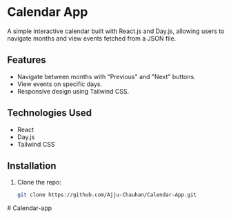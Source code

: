 # Calendar App

A simple interactive calendar built with React.js and Day.js, allowing users to navigate months and view events fetched from a JSON file.

## Features
- Navigate between months with "Previous" and "Next" buttons.
- View events on specific days.
- Responsive design using Tailwind CSS.

## Technologies Used
- React
- Day.js
- Tailwind CSS

## Installation
1. Clone the repo:
   ```bash
   git clone https://github.com/Ajju-Chauhan/Calendar-App.git
#   C a l e n d a r - a p p  
 